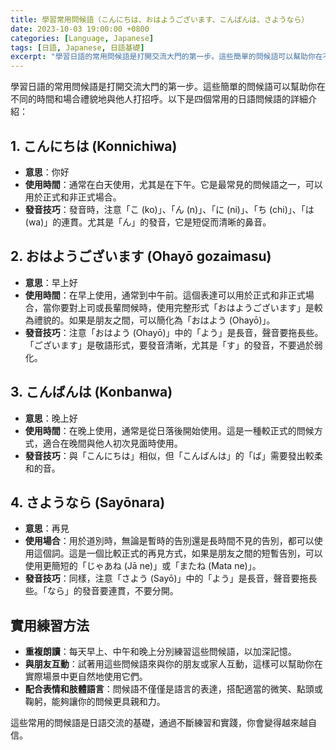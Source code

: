 ```yaml
---
title: 學習常用問候語（こんにちは、おはようございます、こんばんは、さようなら）
date: 2023-10-03 19:00:00 +0800
categories: [Language, Japanese]
tags: [日語, Japanese, 日語基礎] 
excerpt: "學習日語的常用問候語是打開交流大門的第一步。這些簡單的問候語可以幫助你在不同的時間和場合禮貌地與他人打招呼。"
---
```


學習日語的常用問候語是打開交流大門的第一步。這些簡單的問候語可以幫助你在不同的時間和場合禮貌地與他人打招呼。以下是四個常用的日語問候語的詳細介紹：

## **1. こんにちは (Konnichiwa)**
- **意思**：你好
- **使用時間**：通常在白天使用，尤其是在下午。它是最常見的問候語之一，可以用於正式和非正式場合。
- **發音技巧**：發音時，注意「こ (ko)」、「ん (n)」、「に (ni)」、「ち (chi)」、「は (wa)」的連貫。尤其是「ん」的發音，它是短促而清晰的鼻音。

## **2. おはようございます (Ohayō gozaimasu)**
- **意思**：早上好
- **使用時間**：在早上使用，通常到中午前。這個表達可以用於正式和非正式場合，當你要對上司或長輩問候時，使用完整形式「おはようございます」是較為禮貌的。如果是朋友之間，可以簡化為「おはよう (Ohayō)」。
- **發音技巧**：注意「おはよう (Ohayō)」中的「よう」是長音，聲音要拖長些。「ございます」是敬語形式，要發音清晰，尤其是「す」的發音，不要過於弱化。

## **3. こんばんは (Konbanwa)**
- **意思**：晚上好
- **使用時間**：在晚上使用，通常是從日落後開始使用。這是一種較正式的問候方式，適合在晚間與他人初次見面時使用。
- **發音技巧**：與「こんにちは」相似，但「こんばんは」的「ば」需要發出較柔和的音。

## **4. さようなら (Sayōnara)**
- **意思**：再見
- **使用場合**：用於道別時，無論是暫時的告別還是長時間不見的告別，都可以使用這個詞。這是一個比較正式的再見方式，如果是朋友之間的短暫告別，可以使用更簡短的「じゃあね (Jā ne)」或「またね (Mata ne)」。
- **發音技巧**：同樣，注意「さよう (Sayō)」中的「よう」是長音，聲音要拖長些。「なら」的發音要連貫，不要分開。

## **實用練習方法**
- **重複朗讀**：每天早上、中午和晚上分別練習這些問候語，以加深記憶。
- **與朋友互動**：試著用這些問候語來與你的朋友或家人互動，這樣可以幫助你在實際場景中更自然地使用它們。
- **配合表情和肢體語言**：問候語不僅僅是語言的表達，搭配適當的微笑、點頭或鞠躬，能夠讓你的問候更具親和力。

這些常用的問候語是日語交流的基礎，通過不斷練習和實踐，你會變得越來越自信。
